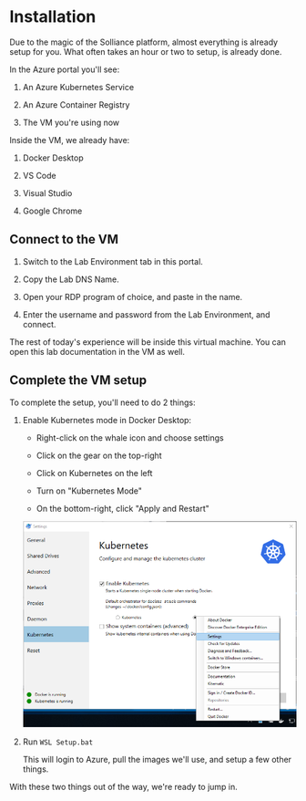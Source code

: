Installation
============

Due to the magic of the Solliance platform, almost everything is already setup for you.  What often takes an hour or two to setup, is already done.

In the Azure portal you'll see:

1. An Azure Kubernetes Service

2. An Azure Container Registry

3. The VM you're using now

Inside the VM, we already have:

1. Docker Desktop

2. VS Code

3. Visual Studio

4. Google Chrome


Connect to the VM
-----------------

1. Switch to the Lab Environment tab in this portal.

2. Copy the Lab DNS Name.

3. Open your RDP program of choice, and paste in the name.

4. Enter the username and password from the Lab Environment, and connect.

The rest of today's experience will be inside this virtual machine.  You can open this lab documentation in the VM as well.


Complete the VM setup
---------------------

To complete the setup, you'll need to do 2 things:

1. Enable Kubernetes mode in Docker Desktop:

   - Right-click on the whale icon and choose settings

   - Click on the gear on the top-right

   - Click on Kubernetes on the left

   - Turn on "Kubernetes Mode"

   - On the bottom-right, click "Apply and Restart"

   ![Kubernetes mode](kubernetes-mode.png)

2. Run `WSL Setup.bat`

   This will login to Azure, pull the images we'll use, and setup a few other things.

With these two things out of the way, we're ready to jump in.

